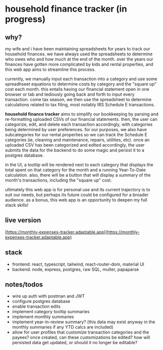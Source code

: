 # household finance tracker (in progress)

## why?
my wife and i have been maintaining spreadsheets for years to track our household finances. we have always used the spreadsheets to determine who owes who and how much at the end of the month. over the years our finances have gotten more complicated by kids and rental properties, and this web app aims to streamline this process.

currently, we manually input each transaction into a category and use some spreadhseet equations to determine costs by category and the "square up" cost each month. this entails having our financial statement open in one browser or tab and tediously going back and forth to input every transaction. come tax season, we then use the spreadsheet to determine calculations related to tax filing, most notably IRS Schedule E transactions.

<strong>household finance tracker</strong> aims to simplify our bookkeeping by parsing and re-formatting uploaded CSVs of our financial statements. then, the user can categorize, edit, and delete each transaction accordingly, with categories being determined by user preferences. for our purposes, we also have subcategories for our rental properties so we can track the Schedule E categories (ie, cleaning and maintenance, repairs, utilities, etc). once an uploaded CSV has been categorized and edited accordingly, the user submits the data for the backend to do some magic and persist it to a postgres database.

in the UI, a tooltip will be rendered next to each category that displays the total spent on that category for the month and a running Year-To-Date calculation. also, there will be a button that will display a summary of the month's transactions, including the "square up" cost.

ultimately this web app is for personal use and its current trajectory is to suit our needs, but perhaps its future could be configured for a broader audience. as a bonus, this web app is an opportunity to deepen my full stack skills!

## live version
[https://monthly-expenses-tracker.adaptable.app](https://monthly-expenses-tracker.adaptable.app)

## stack
- frontend: react, typescript, tailwind, react-router-dom, material UI
- backend: node, express, postgres, raw SQL, multer, papaparse

## notes/todos
- wire up auth with postman and JWT
- configure postgres database
- enable transaction edits
- implement category tooltip summaries
- implement monthly summaries
- implement year-in-review summary? (this data may exist anyway in the monthly summaries if any YTD calcs are included)
- allow for user profiles that customize transaction categories and the payees? once created, can these customizations be edited? how will persisted data get updated, or should it no longer be editable?

